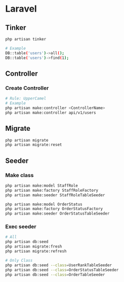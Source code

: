 # Laravel

## Tinker

```bash
php artisan tinker
```

```bash
# Example
DB::table('users')->all();
DB::table('users')->find(1);
```

## Controller

### Create Controller

```bash
# Rule: UpperCamel
# Example
php artisan make:controller <ControllerName>
php artisan make:controller api/v1/users
```

## Migrate

```bash
php artisan migrate
php artisan migrate:reset
```

## Seeder

### Make class

```bash
php artisan make:model StaffRole
php artisan make:factory StaffRoleFactory
php artisan make:seeder StaffRoleTableSeeder

php artisan make:model OrderStatus
php artisan make:factory OrderStatusFactory
php artisan make:seeder OrderStatusTableSeeder
```

### Exec seeder

```bash
# All
php artisan db:seed
php artisan migrate:fresh
php artisan migrate:refresh

# Only Class
php artisan db:seed --class=UserRankTableSeeder
php artisan db:seed --class=OrderStatusTableSeeder
php artisan db:seed --class=OrderTableSeeder
```
